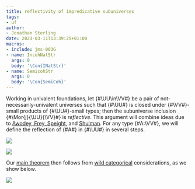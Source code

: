 ```yaml
---
title: reflectivity of impredicative subuniverses
tags:
- uf
author:
- Jonathan Sterling
date: 2023-03-11T13:39:25+01:00
macros:
- include: jms-003G
- name: IncohNatStr
  args: 0
  body: '\Con{INatStr}'
- name: SemicohStr
  args: 0
  body: '\Con{SemiCoh}'
---
```


Working in univalent foundations, let {#\UU\in\VV#} be a pair of not-necessarily-univalent universes such that {#\UU#} is closed under {#\VV#}-small products of {#\UU#}-small types; then the subuniverse inclusion {#\Mor{j}{\UU}{\VV}#} is *reflective*. This argument will combine ideas due to [Awodey, Frey, Speight](awodey-frey-speight-2018), and [Shulman](https://homotopytypetheory.org/2018/11/26/impredicative-encodings-part-3/). For any type {#A:\VV#}, we will define the reflection of {#A#} in {#\UU#} in several steps.

![](jms-003U)

![](jms-0040)

Our [main theorem](jms-004H) then follows from [wild categorical](jms-003A) considerations, as we show below.

![](jms-004I)
